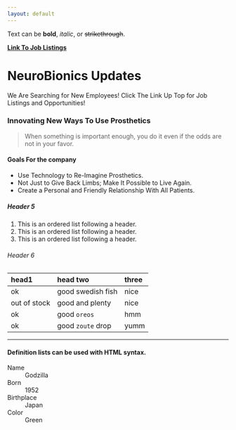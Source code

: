 ```yaml
---
layout: default
---
```


Text can be **bold**, _italic_, or ~~strikethrough~~.

[__Link To Job Listings__](./Job-Listings.html)

# NeuroBionics Updates

  We Are Searching for New Employees! Click The Link Up Top for Job Listings and Opportunities!

### Innovating New Ways To Use Prosthetics

> When something is important enough, you do it even if the odds are not in your favor.

#### Goals For the company

*   Use Technology to Re-Imagine Prosthetics.
*   Not Just to Give Back Limbs; Make It Possible to Live Again.
*   Create a Personal and Friendly Relationship With All Patients.

##### Header 5

1.  This is an ordered list following a header.
2.  This is an ordered list following a header.
3.  This is an ordered list following a header.

###### Header 6

| head1        | head two          | three |
|:-------------|:------------------|:------|
| ok           | good swedish fish | nice  |
| out of stock | good and plenty   | nice  |
| ok           | good `oreos`      | hmm   |
| ok           | good `zoute` drop | yumm  |

* * *




#### Definition lists can be used with HTML syntax.

<dl>
<dt>Name</dt>
<dd>Godzilla</dd>
<dt>Born</dt>
<dd>1952</dd>
<dt>Birthplace</dt>
<dd>Japan</dd>
<dt>Color</dt>
<dd>Green</dd>
</dl>
